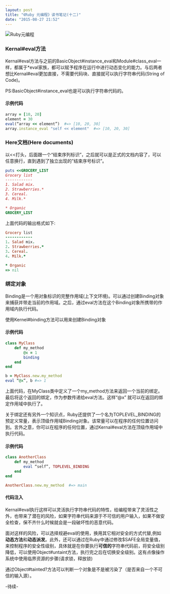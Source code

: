```yaml
---
layout: post
title: "《Ruby 元编程》读书笔记(十二)"
date: "2015-08-27 21:52"
---
```


![Ruby元编程]({{site.IMG_PATH}}/metaprogramming-1.jpg)

### Kernal#eval方法

Kernal#eval方法与之前的BasicObject#instance_eval和Module#class_eval一样，都属于*eval家族，都可以赋予程序在运行中进行动态变化的能力。与后两者想比Kernal#eval更加直接，不需要代码块、直接就可以执行字符串代码(String of Code)。

PS:BasicObject#instance_eval也是可以执行字符串代码的。

#### 示例代码
```ruby
array = [10, 20]
element = 30
eval(“array << element”)  #=> [10, 20, 30]
array.instance_eval "self << element"  #=> [10, 20, 30]
```

### Here文档(Here documents)

以<<打头，后面跟一个“结束序列标识”，之后就可以是正式的文档内容了，可以任意换行，直到遇到了独立出现的”结束序号标识”。
```ruby
puts <<GROCERY_LIST
Grocery list
------------
1. Salad mix.
2. Strawberries.*
3. Cereal.
4. Milk.*

* Organic
GROCERY_LIST
```

上面代码的输出格式如下:
```ruby
Grocery list
------------
1. Salad mix.
2. Strawberries.*
3. Cereal.
4. Milk.*

* Organic
=> nil
```

### 绑定对象

Binding是一个用对象标识的完整作用域(上下文环境)。可以通过创建Binding对象来捕获并带走当前的作用域。之后，通过eval方法在这个Binding对象所携带的作用域内执行代码。

使用Kernel#binding方法可以用来创建Binding对象

#### 示例代码
```ruby
class MyClass
    def my_method
        @x = 1
        binding
    end
end

b = MyClass.new.my_method
eval “@x”, b #=> 1
```

上面代码，在MyClass类中定义了一个my_method方法来返回一个当前的绑定。最后将这个返回的绑定，作为参数传递给eval方法。这样“@x” 就可以在返回的绑定作用域中执行了。

关于绑定还有另外一个知识点，Ruby还提供了一个名为TOPLEVEL_BINDING的预定义常量，表示顶级作用域Binding对象。该常量可以在程序的任何位置访问到。言外之意，你可以在程序的任何位置，通过Kernal#eval方法在顶级作用域中执行代码。

#### 示例代码
```ruby
class AnotherClass
    def my_method
        eval “self”, TOPLEVEL_BINDING
    end
end

AnotherClass.new.my_method  #=> main
```

#### 代码注入

Kernal#eval执行这样可以灵活执行字符串代码的特性，给编程带来了灵活性之外，也带来了潜在的风险，如果字符串代码来源于不可信的用户输入，如果不做安全检查，保不齐什么时候就会是一段破坏性的恶意代码。

面对这样的风险，可以选择规避eval的使用，换用其它相对安全的方式代替,例如**动态方法**和**动态派发**。此外，还可以通过在Ruby中通过修改$SAFE全局变量值，来控制程序的安全性级别，具体就是在你要执行**可信的**字符串代码前，将安全级别降低，可以使用Object#untaint方法，执行完之后在切换安全级别。这有点像操作系统中使用临界资源的步骤(请求锁，释放锁)

通过Object#tainted?方法可以判断一个对象是不是被污染了（是否来自一个不可信的输入源）。

-待续-
